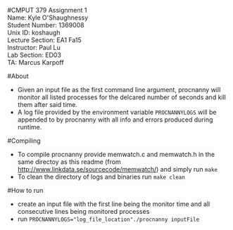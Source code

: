 #CMPUT 379 Assignment 1  
Name: Kyle O'Shaughnessy  
Student Number: 1369008  
Unix ID: koshaugh  
Lecture Section: EA1 Fa15  
Instructor: Paul Lu  
Lab Section: ED03  
TA: Marcus Karpoff  
  
#About  
* Given an input file as the first command line argument, procnanny will monitor all listed processes for the delcared number of seconds and kill them after said time.  
* A log file provided by the environment variable `PROCNANNYLOGS` will be appended to by procnanny with all info and errors produced during runtime.  
  
#Compiling  
* To compile procnanny provide memwatch.c and memwatch.h in the same directoy as this readme (from http://www.linkdata.se/sourcecode/memwatch/) and simply run `make`  
* To clean the directory of logs and binaries run `make clean`  
  
#How to run  
  
* create an input file with the first line being the monitor time and all consecutive lines being monitored processes  
* run `PROCNANNYLOGS="log_file_location"./procnanny inputFile`  


